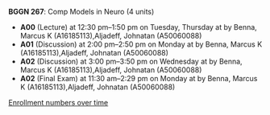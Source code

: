 **BGGN 267**: Comp Models in Neuro (4 units)

- **A00** (Lecture) at 12:30 pm–1:50 pm on Tuesday, Thursday at   by Benna, Marcus K (A16185113),Aljadeff, Johnatan (A50060088)
- **A01** (Discussion) at 2:00 pm–2:50 pm on Monday at   by Benna, Marcus K (A16185113),Aljadeff, Johnatan (A50060088)
- **A02** (Discussion) at 3:00 pm–3:50 pm on Wednesday at   by Benna, Marcus K (A16185113),Aljadeff, Johnatan (A50060088)
- **A02** (Final Exam) at 11:30 am–2:29 pm on Monday at   by Benna, Marcus K (A16185113),Aljadeff, Johnatan (A50060088)

[Enrollment numbers over time](./BGGN267.tsv)
